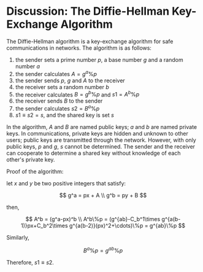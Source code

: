 <head>
    <script src="https://cdn.mathjax.org/mathjax/latest/MathJax.js?config=TeX-AMS-MML_HTMLorMML" type="text/javascript"></script>
    <script type="text/x-mathjax-config">
        MathJax.Hub.Config({
            tex2jax: {
            skipTags: ['script', 'noscript', 'style', 'textarea', 'pre'],
            inlineMath: [['$','$']]
            }
        });
    </script>
</head>

# Discussion: The Diffie-Hellman Key-Exchange Algorithm

The Diffie-Hellman algorithm is a key-exchange algorithm for safe communications in networks.
The algorithm is as follows:
1. the sender sets a prime number $p$, a base number $g$ and a random number $a$
1. the sender calculates $A=g^a\%p$
1. the sender sends $p$, $g$ and $A$ to the receiver
1. the receiver sets a random number $b$
1. the receiver calculates $B=g^b\%p$ and $s1=A^b\%p$
1. the receiver sends $B$ to the sender
1. the sender calculates $s2=B^a\%p$
1. $s1 \equiv s2 = s$, and the shared key is set $s$

In the algorithm, $A$ and $B$ are named public keys; $a$ and $b$ are named private keys.
In communications, private keys are hidden and unknown to other users;
public keys are transmitted through the network.
However, with only public keys, $p$ and $g$, $s$ cannot be determined.
The sender and the receiver can cooperate to determine a shared key without knowledge of each other's private key.

Proof of the algorithm:

let $x$ and $y$ be two positive integers that satisfy:

$$
g^a = px + A \\
g^b = py + B
$$

then,

$$
A^b = (g^a-px)^b \\
A^b\%p = (g^{ab}-C_b^1\times g^{a(b-1)}px+C_b^2\times g^{a(b-2)}(px)^2+\cdots)\%p = g^{ab}\%p
$$

Similarly,

$$
B^a\%p = g^{ab}\%p
$$

Therefore, $s1 \equiv s2$.

